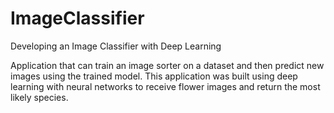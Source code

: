 # ImageClassifier
Developing an Image Classifier with Deep Learning

Application that can train an image sorter on a dataset and then predict new images using the trained model.
This application was built using deep learning with neural networks to receive flower images and return the most likely species.
